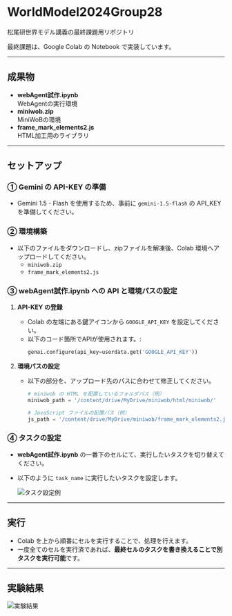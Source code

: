 # WorldModel2024Group28
松尾研世界モデル講義の最終課題用リポジトリ

最終課題は、Google Colab の Notebook で実装しています。

---

## 成果物
- **webAgent試作.ipynb**  
  WebAgentの実行環境  
- **miniwob.zip**  
  MiniWoBの環境  
- **frame_mark_elements2.js**  
  HTML加工用のライブラリ  

---

## セットアップ

### ① Gemini の API-KEY の準備
- Gemini 1.5 - Flash を使用するため、事前に `gemini-1.5-flash` の API_KEY を準備してください。

### ② 環境構築
- 以下のファイルをダウンロードし、zipファイルを解凍後、Colab 環境へアップロードしてください。
  - `miniwob.zip`
  - `frame_mark_elements2.js`

### ③ webAgent試作.ipynb への API と環境パスの設定
1. **API-KEY の登録**  
   - Colab の左端にある鍵アイコンから `GOOGLE_API_KEY` を設定してください。
   - 以下のコード箇所でAPIが使用されます。:
     ```python
     genai.configure(api_key=userdata.get('GOOGLE_API_KEY'))
     ```

2. **環境パスの設定**  
   - 以下の部分を、アップロード先のパスに合わせて修正してください。
     ```python
     # miniwob の HTML を配置しているフォルダパス（例）
     miniwob_path = '/content/drive/MyDrive/miniwob/html/miniwob/'
     
     # JavaScript ファイルの配置パス（例）
     js_path = '/content/drive/MyDrive/miniwob/frame_mark_elements2.js'
     ```

### ④ タスクの設定
- **webAgent試作.ipynb** の一番下のセルにて、実行したいタスクを切り替えてください。
- 以下のように `task_name` に実行したいタスクを設定します。
  
  ![タスク設定例](https://github.com/user-attachments/assets/cba12621-05c2-46e8-acec-2f00926bde67)

---

## 実行
- Colab を上から順番にセルを実行することで、処理を行えます。
- 一度全てのセルを実行済であれば、**最終セルのタスクを書き換えることで別タスクを実行可能**です。

---

## 実験結果
![実験結果](https://github.com/user-attachments/assets/0777011a-c69f-4ed0-a72e-2d92c99bf882)


